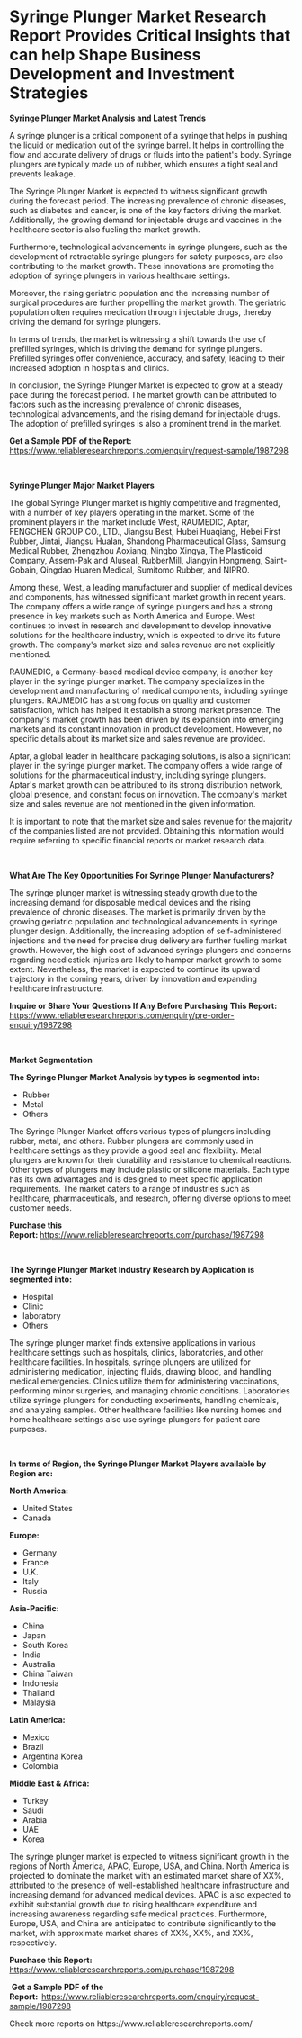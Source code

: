<p><h1>Syringe Plunger Market Research Report Provides Critical Insights that can help Shape Business Development and Investment Strategies</h1></p><p><strong>Syringe Plunger Market Analysis and Latest Trends</strong></p>
<p><p>A syringe plunger is a critical component of a syringe that helps in pushing the liquid or medication out of the syringe barrel. It helps in controlling the flow and accurate delivery of drugs or fluids into the patient's body. Syringe plungers are typically made up of rubber, which ensures a tight seal and prevents leakage.</p><p>The Syringe Plunger Market is expected to witness significant growth during the forecast period. The increasing prevalence of chronic diseases, such as diabetes and cancer, is one of the key factors driving the market. Additionally, the growing demand for injectable drugs and vaccines in the healthcare sector is also fueling the market growth.</p><p>Furthermore, technological advancements in syringe plungers, such as the development of retractable syringe plungers for safety purposes, are also contributing to the market growth. These innovations are promoting the adoption of syringe plungers in various healthcare settings.</p><p>Moreover, the rising geriatric population and the increasing number of surgical procedures are further propelling the market growth. The geriatric population often requires medication through injectable drugs, thereby driving the demand for syringe plungers.</p><p>In terms of trends, the market is witnessing a shift towards the use of prefilled syringes, which is driving the demand for syringe plungers. Prefilled syringes offer convenience, accuracy, and safety, leading to their increased adoption in hospitals and clinics.</p><p>In conclusion, the Syringe Plunger Market is expected to grow at a steady pace during the forecast period. The market growth can be attributed to factors such as the increasing prevalence of chronic diseases, technological advancements, and the rising demand for injectable drugs. The adoption of prefilled syringes is also a prominent trend in the market.</p></p>
<p><strong>Get a Sample PDF of the Report:&nbsp;</strong> <a href="https://www.reliableresearchreports.com/enquiry/request-sample/1987298">https://www.reliableresearchreports.com/enquiry/request-sample/1987298</a></p>
<p>&nbsp;</p>
<p><strong>Syringe Plunger Major Market Players</strong></p>
<p><p>The global Syringe Plunger market is highly competitive and fragmented, with a number of key players operating in the market. Some of the prominent players in the market include West, RAUMEDIC, Aptar, FENGCHEN GROUP CO., LTD., Jiangsu Best, Hubei Huaqiang, Hebei First Rubber, Jintai, Jiangsu Hualan, Shandong Pharmaceutical Glass, Samsung Medical Rubber, Zhengzhou Aoxiang, Ningbo Xingya, The Plasticoid Company, Assem-Pak and Aluseal, RubberMill, Jiangyin Hongmeng, Saint-Gobain, Qingdao Huaren Medical, Sumitomo Rubber, and NIPRO.</p><p>Among these, West, a leading manufacturer and supplier of medical devices and components, has witnessed significant market growth in recent years. The company offers a wide range of syringe plungers and has a strong presence in key markets such as North America and Europe. West continues to invest in research and development to develop innovative solutions for the healthcare industry, which is expected to drive its future growth. The company's market size and sales revenue are not explicitly mentioned.</p><p>RAUMEDIC, a Germany-based medical device company, is another key player in the syringe plunger market. The company specializes in the development and manufacturing of medical components, including syringe plungers. RAUMEDIC has a strong focus on quality and customer satisfaction, which has helped it establish a strong market presence. The company's market growth has been driven by its expansion into emerging markets and its constant innovation in product development. However, no specific details about its market size and sales revenue are provided.</p><p>Aptar, a global leader in healthcare packaging solutions, is also a significant player in the syringe plunger market. The company offers a wide range of solutions for the pharmaceutical industry, including syringe plungers. Aptar's market growth can be attributed to its strong distribution network, global presence, and constant focus on innovation. The company's market size and sales revenue are not mentioned in the given information.</p><p>It is important to note that the market size and sales revenue for the majority of the companies listed are not provided. Obtaining this information would require referring to specific financial reports or market research data.</p></p>
<p>&nbsp;</p>
<p><strong>What Are The Key Opportunities For Syringe Plunger Manufacturers?</strong></p>
<p><p>The syringe plunger market is witnessing steady growth due to the increasing demand for disposable medical devices and the rising prevalence of chronic diseases. The market is primarily driven by the growing geriatric population and technological advancements in syringe plunger design. Additionally, the increasing adoption of self-administered injections and the need for precise drug delivery are further fueling market growth. However, the high cost of advanced syringe plungers and concerns regarding needlestick injuries are likely to hamper market growth to some extent. Nevertheless, the market is expected to continue its upward trajectory in the coming years, driven by innovation and expanding healthcare infrastructure.</p></p>
<p><strong>Inquire or Share Your Questions If Any Before Purchasing This Report:</strong> <a href="https://www.reliableresearchreports.com/enquiry/pre-order-enquiry/1987298">https://www.reliableresearchreports.com/enquiry/pre-order-enquiry/1987298</a></p>
<p>&nbsp;</p>
<p><strong>Market Segmentation</strong></p>
<p><strong>The Syringe Plunger Market Analysis by types is segmented into:</strong></p>
<p><ul><li>Rubber</li><li>Metal</li><li>Others</li></ul></p>
<p><p>The Syringe Plunger Market offers various types of plungers including rubber, metal, and others. Rubber plungers are commonly used in healthcare settings as they provide a good seal and flexibility. Metal plungers are known for their durability and resistance to chemical reactions. Other types of plungers may include plastic or silicone materials. Each type has its own advantages and is designed to meet specific application requirements. The market caters to a range of industries such as healthcare, pharmaceuticals, and research, offering diverse options to meet customer needs.</p></p>
<p><strong>Purchase this Report:&nbsp;</strong><a href="https://www.reliableresearchreports.com/purchase/1987298">https://www.reliableresearchreports.com/purchase/1987298</a></p>
<p>&nbsp;</p>
<p><strong>The Syringe Plunger Market Industry Research by Application is segmented into:</strong></p>
<p><ul><li>Hospital</li><li>Clinic</li><li>laboratory</li><li>Others</li></ul></p>
<p><p>The syringe plunger market finds extensive applications in various healthcare settings such as hospitals, clinics, laboratories, and other healthcare facilities. In hospitals, syringe plungers are utilized for administering medication, injecting fluids, drawing blood, and handling medical emergencies. Clinics utilize them for administering vaccinations, performing minor surgeries, and managing chronic conditions. Laboratories utilize syringe plungers for conducting experiments, handling chemicals, and analyzing samples. Other healthcare facilities like nursing homes and home healthcare settings also use syringe plungers for patient care purposes.</p></p>
<p>&nbsp;</p>
<p><strong>In terms of Region, the Syringe Plunger Market Players available by Region are:</strong></p>
<p>
    <p> <strong> North America: </strong>
        <ul>
            <li>United States</li>
            <li>Canada</li>
        </ul>
        </p> 
    <p> <strong> Europe: </strong>
        <ul>
            <li>Germany</li>
            <li>France</li>
            <li>U.K.</li>
            <li>Italy</li>
            <li>Russia</li>
        </ul>
        </p> 
    <p> <strong> Asia-Pacific: </strong>
        <ul>
            <li>China</li>
            <li>Japan</li>
            <li>South Korea</li>
            <li>India</li>
            <li>Australia</li>
            <li>China Taiwan</li>
            <li>Indonesia</li>
            <li>Thailand</li>
            <li>Malaysia</li>
        </ul>
        </p> 
    <p> <strong> Latin America: </strong>
        <ul>
            <li>Mexico</li>
            <li>Brazil</li>
            <li>Argentina Korea</li>
            <li>Colombia</li>
        </ul>
        </p> 
    <p> <strong> Middle East & Africa: </strong>
        <ul>
            <li>Turkey</li>
            <li>Saudi</li>
            <li>Arabia</li>
            <li>UAE</li>
            <li>Korea</li>
        </ul>
    </p>
    </p>
<p><p>The syringe plunger market is expected to witness significant growth in the regions of North America, APAC, Europe, USA, and China. North America is projected to dominate the market with an estimated market share of XX%, attributed to the presence of well-established healthcare infrastructure and increasing demand for advanced medical devices. APAC is also expected to exhibit substantial growth due to rising healthcare expenditure and increasing awareness regarding safe medical practices. Furthermore, Europe, USA, and China are anticipated to contribute significantly to the market, with approximate market shares of XX%, XX%, and XX%, respectively.</p></p>
<p><strong>Purchase this Report: </strong><a href="https://www.reliableresearchreports.com/purchase/1987298">https://www.reliableresearchreports.com/purchase/1987298</a></p>
<p>&nbsp;<strong>Get a Sample PDF of the Report:&nbsp;&nbsp;</strong><a href="https://www.reliableresearchreports.com/enquiry/request-sample/1987298">https://www.reliableresearchreports.com/enquiry/request-sample/1987298</a></p>
<p><strong></strong></p>
<p>Check more reports on https://www.reliableresearchreports.com/</p>